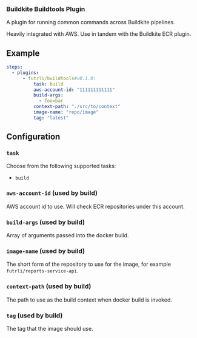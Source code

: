 ### Buildkite Buildtools Plugin

A plugin for running common commands across Buildkite pipelines.

Heavily integrated with AWS. Use in tandem with the Buildkite ECR plugin.


## Example

```yml
steps:
  - plugins:
      - futrli/buildtools#v0.1.0:
          task: build
          aws-account-id: "111111111111"
          build-args:
            - foo=bar
          context-path: "./src/to/context"
          image-name: "repo/image"
          tag: "latest"
```

## Configuration

### `task`

Choose from the following supported tasks:

- `build`

### `aws-account-id` (used by build)

AWS account id to use. Will check ECR repositories under this account.

### `build-args` (used by build)

Array of arguments passed into the docker build.

### `image-name` (used by build)

The short form of the repository to use for the image, for example `futrli/reports-service-api`.

### `context-path` (used by build)

The path to use as the build context when docker build is invoked.

### `tag` (used by build)

The tag that the image should use.
